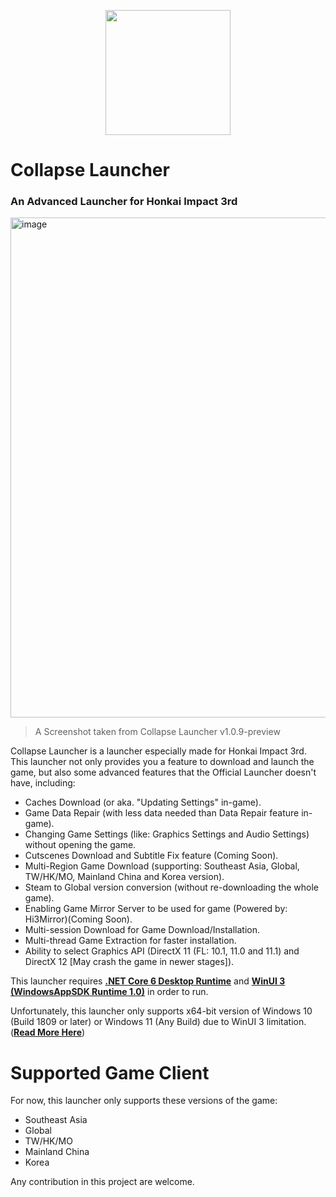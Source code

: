 <p align="Center">
  <img width="200px" src="https://user-images.githubusercontent.com/30566970/157742052-603a7fd8-1894-4af4-bebc-356a528c10ab.svg">
</p>

# Collapse Launcher
### An Advanced Launcher for Honkai Impact 3rd

<p align="Left">
  <img width="800px" alt="image" src="https://user-images.githubusercontent.com/30566970/157742367-25d57b03-5ac1-4a6c-95b1-b68a33f74fb5.png">
</p>

> A Screenshot taken from Collapse Launcher v1.0.9-preview

Collapse Launcher is a launcher especially made for Honkai Impact 3rd. This launcher not only provides you a feature to download and launch the game, but also some advanced features that the Official Launcher doesn't have, including:
* Caches Download (or aka. "Updating Settings" in-game).
* Game Data Repair (with less data needed than Data Repair feature in-game).
* Changing Game Settings (like: Graphics Settings and Audio Settings) without opening the game.
* Cutscenes Download and Subtitle Fix feature (Coming Soon).
* Multi-Region Game Download (supporting: Southeast Asia, Global, TW/HK/MO, Mainland China and Korea version).
* Steam to Global version conversion (without re-downloading the whole game).
* Enabling Game Mirror Server to be used for game (Powered by: Hi3Mirror)(Coming Soon).
* Multi-session Download for Game Download/Installation.
* Multi-thread Game Extraction for faster installation.
* Ability to select Graphics API (DirectX 11 (FL: 10.1, 11.0 and 11.1) and DirectX 12 [May crash the game in newer stages]).

This launcher requires [**.NET Core 6 Desktop Runtime**](https://dotnet.microsoft.com/en-us/download/dotnet/thank-you/runtime-desktop-6.0.3-windows-x64-installer) and [**WinUI 3 (WindowsAppSDK Runtime 1.0)**](https://github.com/neon-nyan/CollapseLauncher/releases/download/CL-v1.0.7-pre/prequesties-20220204.7z) in order to run.

Unfortunately, this launcher only supports x64-bit version of Windows 10 (Build 1809 or later) or Windows 11 (Any Build) due to WinUI 3 limitation. ([**Read More Here**](https://microsoft.github.io/microsoft-ui-xaml/about.html))
 
# Supported Game Client
For now, this launcher only supports these versions of the game:
* Southeast Asia
* Global
* TW/HK/MO
* Mainland China
* Korea
 
Any contribution in this project are welcome.
